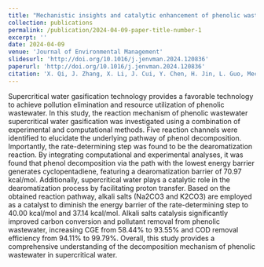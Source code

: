 ```yaml
---
title: "Mechanistic insights and catalytic enhancement of phenolic wastewater supercritical water gasification: A combined experiment and density functional theory study"
collection: publications
permalink: /publication/2024-04-09-paper-title-number-1
excerpt: ''
date: 2024-04-09
venue: 'Journal of Environmental Management'
slidesurl: 'http://doi.org/10.1016/j.jenvman.2024.120836'
paperurl: 'http://doi.org/10.1016/j.jenvman.2024.120836'
citation: 'X. Qi, J. Zhang, X. Li, J. Cui, Y. Chen, H. Jin, L. Guo, Mechanistic insights and catalytic enhancement of phenolic wastewater supercritical water gasification: A combined experiment and density functional theory study, J. Environ. Manage., 358 (2024) 120836.'
---
```


Supercritical water gasification technology provides a favorable technology to achieve pollution elimination and resource utilization of phenolic wastewater. In this study, the reaction mechanism of phenolic wastewater supercritical water gasification was investigated using a combination of experimental and computational methods. Five reaction channels were identified to elucidate the underlying pathway of phenol decomposition. Importantly, the rate-determining step was found to be the dearomatization reaction. By integrating computational and experimental analyses, it was found that phenol decomposition via the path with the lowest energy barrier generates cyclopentadiene, featuring a dearomatization barrier of 70.97 kcal/mol. Additionally, supercritical water plays a catalytic role in the dearomatization process by facilitating proton transfer. Based on the obtained reaction pathway, alkali salts (Na2CO3 and K2CO3) are employed as a catalyst to diminish the energy barrier of the rate-determining step to 40.00 kcal/mol and 37.14 kcal/mol. Alkali salts catalysis significantly improved carbon conversion and pollutant removal from phenolic wastewater, increasing CGE from 58.44% to 93.55% and COD removal efficiency from 94.11% to 99.79%. Overall, this study provides a comprehensive understanding of the decomposition mechanism of phenolic wastewater in supercritical water.
